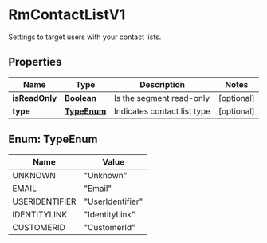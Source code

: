 

# RmContactListV1

Settings to target users with your contact lists.

## Properties

| Name | Type | Description | Notes |
|------------ | ------------- | ------------- | -------------|
|**isReadOnly** | **Boolean** | Is the segment read-only |  [optional] |
|**type** | [**TypeEnum**](#TypeEnum) | Indicates contact list type |  [optional] |



## Enum: TypeEnum

| Name | Value |
|---- | -----|
| UNKNOWN | &quot;Unknown&quot; |
| EMAIL | &quot;Email&quot; |
| USERIDENTIFIER | &quot;UserIdentifier&quot; |
| IDENTITYLINK | &quot;IdentityLink&quot; |
| CUSTOMERID | &quot;CustomerId&quot; |




